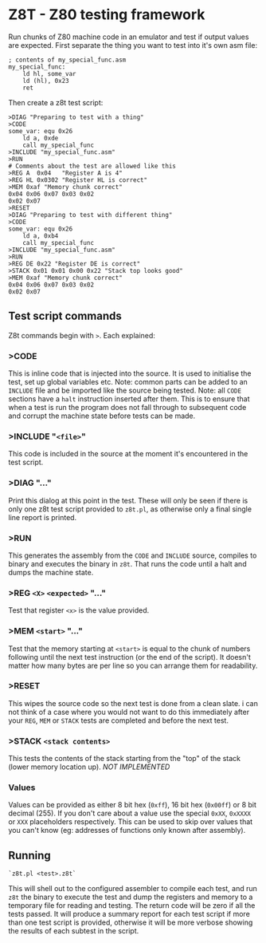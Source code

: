 # Z8T - Z80 testing framework

Run chunks of Z80 machine code in an emulator and test if output values are
expected. First separate the thing you want to test into it's own asm file:

    ; contents of my_special_func.asm
    my_special_func:
        ld hl, some_var
        ld (hl), 0x23
        ret

Then create a z8t test script:

    >DIAG "Preparing to test with a thing"
    >CODE
    some_var: equ 0x26
        ld a, 0xde
        call my_special_func
    >INCLUDE "my_special_func.asm"
    >RUN
    # Comments about the test are allowed like this
    >REG A  0x04   "Register A is 4"
    >REG HL 0x0302 "Register HL is correct"
    >MEM 0xaf "Memory chunk correct"
    0x04 0x06 0x07 0x03 0x02
    0x02 0x07
    >RESET
    >DIAG "Preparing to test with different thing"
    >CODE
    some_var: equ 0x26
        ld a, 0xb4
        call my_special_func
    >INCLUDE "my_special_func.asm"
    >RUN
    >REG DE 0x22 "Register DE is correct"
    >STACK 0x01 0x01 0x00 0x22 "Stack top looks good"
    >MEM 0xaf "Memory chunk correct"
    0x04 0x06 0x07 0x03 0x02
    0x02 0x07

## Test script commands

Z8t commands begin with `>`. Each explained:

### >CODE

This is inline code that is injected into the source. It is used to initialise
the test, set up global variables etc. Note: common parts can be added to an
`INCLUDE` file and be imported like the source being tested. Note: all `CODE`
sections have a `halt` instruction inserted after them. This is to ensure that
when a test is run the program does not fall through to subsequent code and
corrupt the machine state before tests can be made.

### >INCLUDE "`<file>`"

This code is included in the source at the moment it's encountered in the test
script.

### >DIAG "..."

Print this dialog at this point in the test. These will only be seen if there
is only one z8t test script provided to `z8t.pl`, as otherwise only a final
single line report is printed.

### >RUN

This generates the assembly from the `CODE` and `INCLUDE` source, compiles to
binary and executes the binary in `z8t`. That runs the code until a halt and
dumps the machine state.

### >REG `<X>` `<expected>` "..."

Test that register `<x>` is the value provided.

### >MEM `<start>` "..."

Test that the memory starting at `<start>` is equal to the chunk of numbers
following until the next test instruction (or the end of the script). It
doesn't matter how many bytes are per line so you can arrange them for
readability.

### >RESET

This wipes the source code so the next test is done from a clean slate. i can
not think of a case where you would not want to do this immediately after your
`REG`, `MEM` or `STACK` tests are completed and before the next test.

### >STACK `<stack contents>`

This tests the contents of the stack starting from the "top" of the stack
(lower memory location up). *NOT IMPLEMENTED*

### Values

Values can be provided as either 8 bit hex (`0xff`), 16 bit hex (`0x00ff`) or 8
bit decimal (255). If you don't care about a value use the special `0xXX`,
`0xXXXX` or `XXX` placeholders respectively. This can be used to skip over
values that you can't know (eg: addresses of functions only known after
assembly).

## Running

    `z8t.pl <test>.z8t`

This will shell out to the configured assembler to compile each test, and run
`z8t` the binary to execute the test and dump the registers and memory to a
temporary file for reading and testing. The return code will be zero if all the
tests passed. It will produce a summary report for each test script if more
than one test script is provided, otherwise it will be more verbose showing the
results of each subtest in the script.
